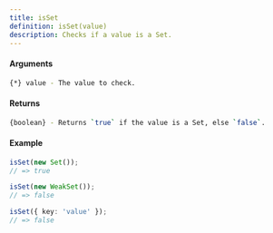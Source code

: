 ```yaml
---
title: isSet
definition: isSet(value)
description: Checks if a value is a Set.
---
```



#### Arguments


```bash
{*} value - The value to check.
```


#### Returns


```bash
{boolean} - Returns `true` if the value is a Set, else `false`.
```


#### Example


```ts
isSet(new Set());
// => true

isSet(new WeakSet());
// => false

isSet({ key: 'value' });
// => false
```